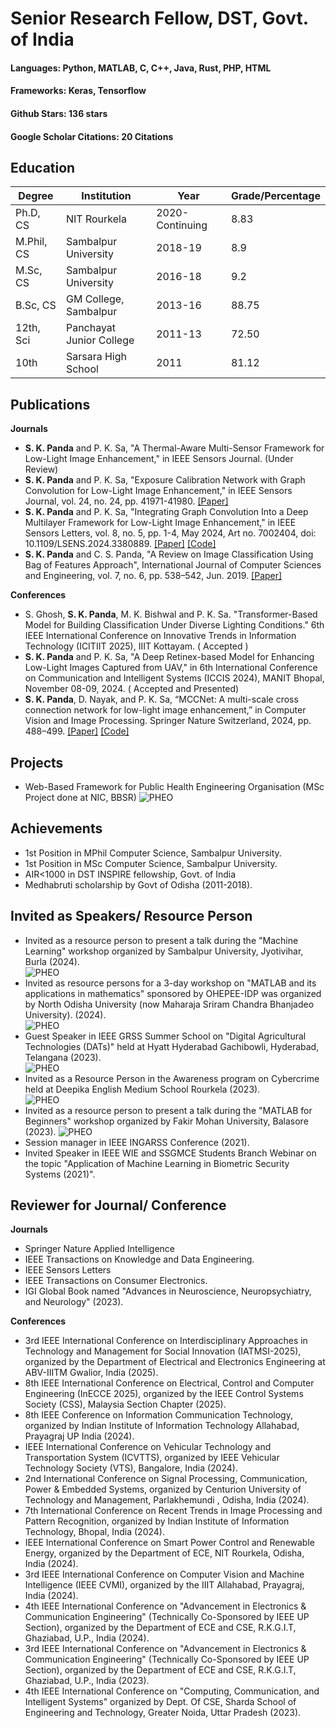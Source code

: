 # Senior Research Fellow, DST, Govt. of India
#### Languages: Python, MATLAB, C, C++, Java, Rust, PHP, HTML
#### Frameworks: Keras, Tensorflow
#### Github Stars: 136 stars
#### Google Scholar Citations: 20 Citations
## Education
<table>
        <thead>
            <tr>
                <th>Degree</th>
                <th>Institution</th>
                <th>Year</th>
                <th>Grade/Percentage</th>
            </tr>
        </thead>
        <tbody>
            <tr>
                <td>Ph.D, CS</td>
                <td>NIT Rourkela</td>
                <td>2020-Continuing</td>
                <td>8.83</td>
            </tr>
            <tr>
                <td>M.Phil, CS</td>
                <td>Sambalpur University</td>
                <td>2018-19</td>
                <td>8.9</td>
            </tr>
            <tr>
                <td>M.Sc, CS</td>
                <td>Sambalpur University</td>
                <td>2016-18</td>
                <td>9.2</td>
            </tr>
            <tr>
                <td>B.Sc, CS</td>
                <td>GM College, Sambalpur</td>
                <td>2013-16</td>
                <td>88.75</td>
            </tr>
            <tr>
                <td>12th, Sci</td>
                <td>Panchayat Junior College</td>
                <td>2011-13</td>
                <td>72.50</td>
            </tr>
            <tr>
                <td>10th</td>
                <td>Sarsara High School</td>
                <td>2011</td>
                <td>81.12</td>
            </tr>
        </tbody>
    </table>
    
## Publications

<strong>Journals</strong>

* <strong>S. K. Panda</strong> and P. K. Sa, "A Thermal-Aware Multi-Sensor Framework for Low-Light Image Enhancement," in IEEE Sensors Journal. (Under Review)
* <strong>S. K. Panda</strong> and P. K. Sa, "Exposure Calibration Network with Graph Convolution for Low-Light Image Enhancement," in IEEE Sensors Journal, vol. 24, no. 24, pp. 41971-41980. [[Paper]](https://doi.org/10.1109/JSEN.2024.3481416)
* <strong>S. K. Panda</strong> and P. K. Sa, "Integrating Graph Convolution Into a Deep Multilayer Framework for Low-Light Image Enhancement," in IEEE Sensors Letters, vol. 8, no. 5, pp. 1-4, May 2024, Art no. 7002404, doi: 10.1109/LSENS.2024.3380889. [[Paper]](https://doi.org/10.1109/LSENS.2024.3380889)   [[Code]](https://github.com/santoshpanda1995/LightweightGCN-Model)
*  <strong>S. K. Panda</strong> and C. S. Panda, "A Review on Image Classification Using Bag of Features Approach", International Journal of Computer Sciences
and Engineering, vol. 7, no. 6, pp. 538–542, Jun. 2019. [[Paper]](https://doi.org/10.26438/ijcse/v7i6.538542)

<strong>Conferences</strong>
* S. Ghosh, <strong>S. K. Panda</strong>, M. K. Bishwal and P. K. Sa. "Transformer-Based Model for Building Classification Under Diverse Lighting Conditions." 6th IEEE International Conference on Innovative Trends in Information Technology (ICITIIT 2025), IIIT Kottayam. ( Accepted )
* <strong>S. K. Panda</strong> and P. K. Sa, "A Deep Retinex-based Model for Enhancing Low-Light Images Captured from UAV," in 6th International Conference on Communication and Intelligent Systems (ICCIS 2024), MANIT Bhopal, November 08-09, 2024. ( Accepted and Presented)
* <strong>S. K. Panda</strong>, D. Nayak, and P. K. Sa, “MCCNet: A multi-scale cross connection network for low-light image enhancement,” in Computer Vision and Image Processing. Springer Nature Switzerland, 2024, pp. 488–499. [[Paper]](https://link.springer.com/chapter/10.1007/978-3-031-58181-6_41)   [[Code]](https://github.com/santoshpanda1995/Multiscale-cross-connection-network)


## Projects
* Web-Based Framework for Public Health Engineering Organisation (MSc Project done at NIC, BBSR)
 ![PHEO](/Asset/pheo.PNG)

## Achievements
* 1st Position in MPhil Computer Science, Sambalpur University.
* 1st Position in MSc Computer Science, Sambalpur University.
* AIR<1000 in DST INSPIRE fellowship, Govt. of India
* Medhabruti scholarship by Govt of Odisha (2011-2018).

## Invited as Speakers/ Resource Person
* Invited as a resource person to present a talk during the "Machine Learning" workshop organized by Sambalpur
University, Jyotivihar, Burla (2024).<br>
![PHEO](/Asset/sbp1.jpeg)
* Invited as resource persons for a 3-day workshop on "MATLAB and its applications in mathematics" sponsored by
OHEPEE-IDP was organized by North Odisha University (now Maharaja Sriram Chandra Bhanjadeo University).
(2024). <br>
![PHEO](/Asset/nou1.jpeg)
* Guest Speaker in IEEE GRSS Summer School on "Digital Agricultural Technologies (DATs)" held at Hyatt
Hyderabad Gachibowli, Hyderabad, Telangana (2023). <br>
![PHEO](/Asset/hyd1.jpg)
*  Invited as a Resource Person in the Awareness program on Cybercrime held at Deepika English Medium School
Rourkela (2023). <br>
![PHEO](/Asset/cyber1.jpg)
* Invited as a resource person to present a talk during the "MATLAB for Beginners" workshop organized by Fakir
Mohan University, Balasore (2023).
![PHEO](/Asset/fm1.jpg)
* Session manager in IEEE INGARSS Conference (2021).
* Invited Speaker in IEEE WIE and SSGMCE Students Branch Webinar on the topic "Application of Machine
Learning in Biometric Security Systems (2021)".

## Reviewer for Journal/ Conference
<strong> Journals </strong>
*  Springer Nature Applied Intelligence
*  IEEE Transactions on Knowledge and Data Engineering.
*  IEEE Sensors Letters
*  IEEE Transactions on Consumer Electronics.
*  IGI Global Book named "Advances in Neuroscience, Neuropsychiatry, and Neurology" (2023).

  <strong> Conferences </strong>
   
*  3rd IEEE International Conference on Interdisciplinary Approaches in Technology and Management for Social Innovation (IATMSI-2025), organized by the Department of Electrical and Electronics Engineering at ABV-IIITM Gwalior, India (2025).
*  8th IEEE International Conference on Electrical, Control and Computer Engineering (InECCE 2025), organized by the IEEE Control Systems Society (CSS), Malaysia Section Chapter (2025).
*  8th IEEE Conference on Information Communication Technology, organized by Indian Institute of Information Technology Allahabad, Prayagraj UP India (2024).
*  IEEE International Conference on Vehicular Technology and Transportation System (ICVTTS), organized by IEEE Vehicular Technology Society (VTS), Bangalore, India (2024).
*  2nd International Conference on Signal Processing, Communication, Power & Embedded Systems, organized by Centurion University of Technology and Management, Parlakhemundi , Odisha, India (2024).
*  7th International Conference on Recent Trends in Image Processing and Pattern Recognition, organized by Indian Institute of Information Technology, Bhopal, India (2024).
*  IEEE International Conference on Smart Power Control and Renewable Energy, organized by the Department of ECE, NIT Rourkela, Odisha, India (2024).
*  3rd IEEE International Conference on Computer Vision and Machine Intelligence (IEEE CVMI), organized by the IIIT Allahabad, Prayagraj, India (2024).
*  4th IEEE International Conference on "Advancement in Electronics & Communication Engineering" (Technically Co-Sponsored by IEEE UP Section), organized by the Department of ECE and CSE, R.K.G.I.T, Ghaziabad, U.P., India (2024).
*  3rd IEEE International Conference on "Advancement in Electronics & Communication Engineering" (Technically
Co-Sponsored by IEEE UP Section), organized by the Department of ECE and CSE, R.K.G.I.T, Ghaziabad, U.P., India (2023).
*  4th IEEE International Conference on "Computing, Communication, and Intelligent Systems" organized by Dept.
Of CSE, Sharda School of Engineering and Technology, Greater Noida, Uttar Pradesh (2023).

